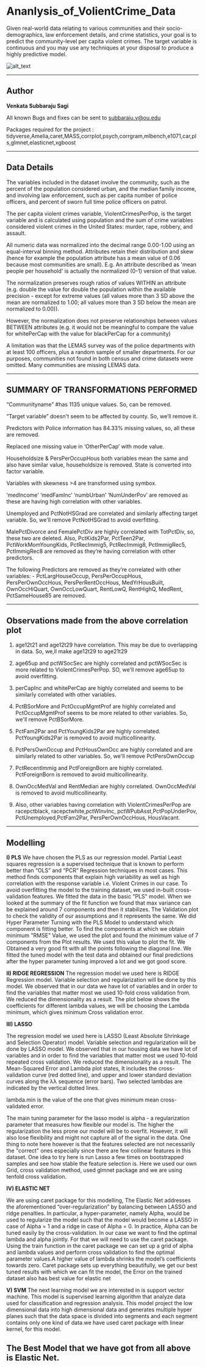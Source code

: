 # Ananlysis_of_VolientCrime_Data
Given real-world data relating to various communities and their socio-demographics, law enforcement details, and crime statistics, your goal is to predict the community-level per capita violent crimes. The target variable is continuous and you may use any techniques at your disposal to produce a highly predictive model.

![alt_text](https://encrypted-tbn0.gstatic.com/images?q=tbn:ANd9GcTVYjGDyANLojY0b92A_qZs4E2pMDMr6BFFWf48QvnYfqjPsG8Pdw&s)

-------------
Author 
---

**Venkata Subbaraju Sagi**

All known Bugs and fixes can be sent to subbaraju.v@ou.edu

Packages required for the project : tidyverse,Amelia,caret,MASS,corrplot,psych,corrgram,mlbench,e1071,car,pls,glmnet,elasticnet,xgboost

-----
Data Details
----
The variables included in the dataset involve the community, such as the percent of the population considered urban, and the median family income, and involving law enforcement, such as per capita number of police officers, and percent of sworn full time police officers on patrol.

The per capita violent crimes variable, ViolentCrimesPerPop, is the target variable and is calculated using population and the sum of crime variables considered violent crimes in the United States: murder, rape, robbery, and assault.

All numeric data was normalized into the decimal range 0.00-1.00 using an equal-interval binning method. Attributes retain their distribution and skew (hence for example the population attribute has a mean value of 0.06 because most communities are small). E.g. An attribute described as 'mean people per household' is actually the normalized (0-1) version of that value.

The normalization preserves rough ratios of values WITHIN an attribute (e.g. double the value for double the population within the available precision - except for extreme values (all values more than 3 SD above the mean are normalized to 1.00; all values more than 3 SD below the mean are normalized to 0.00)).

However, the normalization does not preserve relationships between values BETWEEN attributes (e.g. it would not be meaningful to compare the value for whitePerCap with the value for blackPerCap for a community)

A limitation was that the LEMAS survey was of the police departments with at least 100 officers, plus a random sample of smaller departments. For our purposes, communities not found in both census and crime datasets were omitted. Many communities are missing LEMAS data.

-------

SUMMARY OF TRANSFORMATIONS PERFORMED
---
“Communityname” #has 1135 unique values. So, can be removed.

“Target variable” doesn't seem to be affected by county. So, we’ll remove it.

Predictors with Police information has 84.33% missing values, so, all these are removed.

Replaced one missing value in ‘OtherPerCap’ with mode value.


Householdsize & PersPerOccupHous both variables mean the same and also have similar value, householdsize is removed. State is converted into factor variable.

Variables with skewness >4 are transformed using symbox.

‘medIncome’ ‘medFamInc’  ‘numbUrban’ ‘NumUnderPov’ are removed as these are having high correlation with other variables.

Unemployed and PctNotHSGrad are correlated and similarly affecting target variable. So, we'll remove PctNotHSGrad to avoid overfitting.

MalePctDivorce and FemalePctDiv are highly correlated with TotPctDiv, so, these two are deleted. Also, PctKids2Par, PctTeen2Par, PctWorkMomYoungKids, PctRecImmig5, PctRecImmig8, PctImmigRec5, PctImmigRec8 are removed as they’re having correlation with other predictors.


The following Predictors are removed as they’re correlated with other variables: - PctLargHouseOccup, PersPerOccupHous, PersPerOwnOccHous, PersPerRentOccHous, MedYrHousBuilt, OwnOccHiQuart, OwnOccLowQuart, RentLowQ, RentHighQ, MedRent, PctSameHouse85 are removed.

---
Observations made from the above correlation plot
----------------
1. age12t21 and age12t29 have correlation. This may be due to overlapping in data. So, we,ll make age12t29 to age21t29

2. age65up and pctWSocSec are highly correlated and pctWSocSec is more related to ViolentCrimesPerPop. SO, we'll remove age65up to avoid overfitting.

3. perCapInc and whitePerCap are highly correlated and seems to be similarly correlated with other variables. 

4. PctBSorMore and PctOccupMgmtProf are highly correlated and PctOccupMgmtProf seems to be more related to other variables. So, we'll remove PctBSorMore. 

5. PctFam2Par and PctYoungKids2Par are highly correlated. PctYoungKids2Par is removed to avoid multicollinearity.

6. PctPersOwnOccup and PctHousOwnOcc are highly correlated and are similarly related to other variables. So, we'll remove PctPersOwnOccup

7. PctRecentImmig and PctForeignBorn are highly correlated. PctForeignBorn is removed to avoid multicollinearity.

8. OwnOccMedVal and RentMedian are highly correlated. OwnOccMedVal is removed to avoid multicollinearity.

9. Also, other variables having correlation with ViolentCrimesPerPop are racepctblack, racepctwhite,pctWInvInc, pctWPubAsst,PctPopUnderPov, PctUnemployed,PctFam2Par, PersPerOwnOccHous, HousVacant.

---
Modelling
--

**I)	PLS**
We have chosen the PLS as our regression model. Partial Least squares regression is a supervised technique that is known to perform better than “OLS” and “PCR” Regression techniques in most cases.
This method finds components that explain high variability as well as high correlation with the response variable i.e. Violent Crimes in our case. To avoid overfitting the model to the training dataset, we used in-built cross-validation features.
We fitted the data in the basic "PLS" model. When we looked at the summary of the fit function we found that max variance can be explained around 7 components and then it stabilizes.
The Validation plot to check the validity of our assumptions and it represents the same. 
We did Hyper Parameter Turning with the PLS Model to understand which component is fitting better. To find the components at which we obtain minimum "RMSE" Value, we used the plot and found the minimum value of 7 components from the Plot results.
We used this value to plot the fit. We Obtained a very good fit with all the points following the diagonal line. We fitted the tuned model with the test data and obtained our final predictions after the hyper parameter tuning improved a lot and we got good score.

**II)	RIDGE REGRESSION**
The regression model we used here is RIDGE Regression model. Variable selection and regularization will be done by this model.
We observed that in our data we have lot of variables and in order to find the variables that matter most we used 10-fold cross validation from. We reduced the dimensionality as a result. The plot below shows the coefficients for different lambda values, we will be choosing the Lambda minimum, which gives minimum Cross validation error.


**III)	LASSO**

The regression model we used here is LASSO (Least Absolute Shrinkage and Selection Operator) model. Variable selection and regularization will be done by LASSO model.
We observed that in our housing data we have lot of variables and in order to find the variables that matter most we used 10-fold repeated cross validation. We reduced the dimensionality as a result.
The Mean-Squared Error and Lambda plot states, It includes the cross-validation curve (red dotted line), and upper and lower standard deviation curves along the λλ sequence (error bars). Two selected lambdas are indicated by the vertical dotted lines.

lambda.min is the value of the one that gives minimum mean cross-validated error.

The main tuning parameter for the lasso model is alpha - a regularization parameter that measures how flexible our model is. The higher the regularization the less prone our model will be to overfit. However, it will also lose flexibility and might not capture all of the signal in the data.
One thing to note here however is that the features selected are not necessarily the "correct" ones especially since there are few collinear features in this dataset. One idea to try here is run Lasso a few times on bootstrapped samples and see how stable the feature selection is.
 Here we used our own Grid, cross validation method, used glmnet package and we are using tenfold cross validation.

**IV)	ELASTIC NET**

We are using caret package for this modelling, The Elastic Net addresses the aforementioned “over-regularization” by balancing between LASSO and ridge penalties. In particular, a hyper-parameter, namely Alpha, would be used to regularize the model such that the model would become a LASSO in case of Alpha = 1 and a ridge in case of Alpha = 0. In practice, Alpha can be tuned easily by the cross-validation. 
In our case we want to find the optimal lambda and alpha jointly. For that we will need to use the caret package.  Using the train function in the caret package we can set up a grid of alpha and lambda values and perform cross validation to find the optimal parameter values.A higher value of lambda shrinks the model’s coefficients towards zero.
Caret package sets up everything beautifully, we get our best tuned results with which we can fit the model, the Error on the trained dataset also has best value for elastic net

**V)	SVM**
The next learning model we are interested in is support vector machine. This model is supervised learning algorithm that analyze data used for classification and regression analysis.
This model project the low dimensional data into high dimensional data and generates multiple hyper planes such that the data space is divided into segments and each segment contains only one kind of data.we have used caret package with linear kernel, for this model.

The Best Model that we have got from all above is Elastic Net.
------
